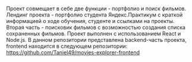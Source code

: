 Проект совмещает в себе две функции - портфолио и поиск фильмов. Лендинг проекта - портфолио студента Яндекс.Практикум с краткой информацией о ходе обучения, студенте и ссылками на проекты. Вторая часть - поисковик фильмов с возможностью создания списка сохраненных фильмов. 
Проект выполнен с использованием React и Node.js. В данном репозитории представлена backend-часть проекта, frontend находится в следующем репозитории: https://github.com/Taniel49/movies-explorer-frontend
